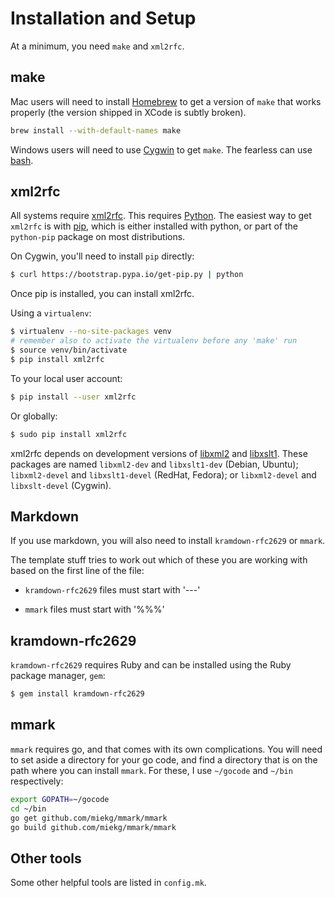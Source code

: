 # Installation and Setup

At a minimum, you need `make` and `xml2rfc`.

## make

Mac users will need to install [Homebrew](https://brew.sh) to get a version of
`make` that works properly (the version shipped in XCode is subtly broken).

```sh
brew install --with-default-names make
```

Windows users will need to use [Cygwin](http://cygwin.org/) to get `make`.
The fearless can use [bash](https://msdn.microsoft.com/en-us/commandline/wsl/install_guide).

## xml2rfc

All systems require [xml2rfc](http://xml2rfc.ietf.org/).  This
requires [Python](https://www.python.org/).  The easiest way to get
`xml2rfc` is with [pip](https://pip.pypa.io/en/stable/installing/), which
is either installed with python, or part of the `python-pip` package
on most distributions.

On Cygwin, you'll need to install `pip` directly:

```sh
$ curl https://bootstrap.pypa.io/get-pip.py | python
```

Once pip is installed, you can install xml2rfc.

Using a `virtualenv`:

```sh
$ virtualenv --no-site-packages venv
# remember also to activate the virtualenv before any 'make' run
$ source venv/bin/activate
$ pip install xml2rfc
```

To your local user account:

```sh
$ pip install --user xml2rfc
```

Or globally:

```sh
$ sudo pip install xml2rfc
```

xml2rfc depends on development versions of [libxml2](http://xmlsoft.org/) and
[libxslt1](http://xmlsoft.org/XSLT).  These packages are named `libxml2-dev` and
`libxslt1-dev` (Debian, Ubuntu); `libxml2-devel` and `libxslt1-devel` (RedHat,
Fedora); or `libxml2-devel` and `libxslt-devel` (Cygwin).

## Markdown

If you use markdown, you will also need to install `kramdown-rfc2629` or `mmark`.

The template stuff tries to work out which of these you are working with based
on the first line of the file:

* `kramdown-rfc2629` files must start with '---'

* `mmark` files must start with '%%%'

## kramdown-rfc2629

`kramdown-rfc2629` requires Ruby and can be installed using the Ruby package
manager, `gem`:

```sh
$ gem install kramdown-rfc2629
```


## mmark

`mmark` requires go, and that comes with its own complications.  You will need
to set aside a directory for your go code, and find a directory that is on the
path where you can install `mmark`.  For these, I use `~/gocode` and `~/bin`
respectively:

```sh
export GOPATH=~/gocode
cd ~/bin
go get github.com/miekg/mmark/mmark
go build github.com/miekg/mmark/mmark
```

## Other tools

Some other helpful tools are listed in `config.mk`.

